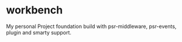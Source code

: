 # workbench
My personal Project foundation build with psr-middleware, psr-events, plugin and smarty support.
